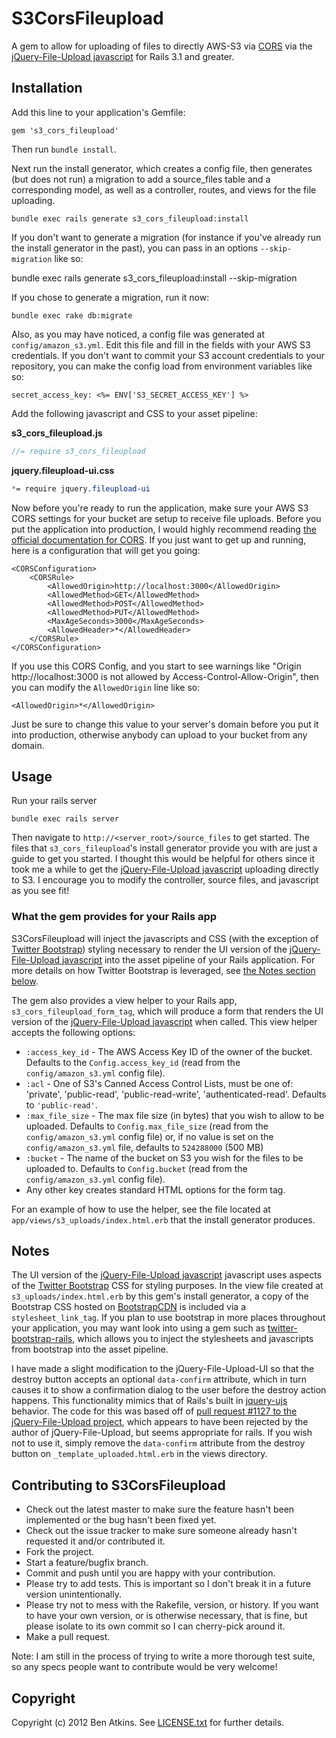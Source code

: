 # S3CorsFileupload

A gem to allow for uploading of files to directly AWS-S3 via [CORS](http://www.w3.org/TR/cors/) via the
[jQuery-File-Upload javascript](http://blueimp.github.com/jQuery-File-Upload/) for Rails 3.1 and greater.

## Installation
Add this line to your application's Gemfile:

    gem 's3_cors_fileupload'

Then run `bundle install`.

Next run the install generator, which creates a config file, then generates (but does not run)
a migration to add a source_files table and a corresponding model, as well as a controller, routes,
and views for the file uploading.

    bundle exec rails generate s3_cors_fileupload:install

If you don't want to generate a migration (for instance if you've already run the install generator in the past),
you can pass in an options `--skip-migration` like so:

   bundle exec rails generate s3_cors_fileupload:install --skip-migration

If you chose to generate a migration, run it now:

    bundle exec rake db:migrate

Also, as you may have noticed, a config file was generated at `config/amazon_s3.yml`.  Edit this file and fill in
the fields with your AWS S3 credentials.  If you don't want to commit your S3 account credentials to your
repository, you can make the config load from environment variables like so:

    secret_access_key: <%= ENV['S3_SECRET_ACCESS_KEY'] %>

Add the following javascript and CSS to your asset pipeline:

**s3_cors_fileupload.js**
```javascript
//= require s3_cors_fileupload
```

**jquery.fileupload-ui.css**
```css
*= require jquery.fileupload-ui
```

Now before you're ready to run the application, make sure your AWS S3 CORS settings for your bucket are setup
to receive file uploads.  Before you put the application into production, I would highly recommend reading
[the official documentation for CORS](http://docs.amazonwebservices.com/AmazonS3/latest/dev/cors.html).
If you just want to get up and running, here is a configuration that will get you going:

```
<CORSConfiguration>
    <CORSRule>
        <AllowedOrigin>http://localhost:3000</AllowedOrigin>
        <AllowedMethod>GET</AllowedMethod>
        <AllowedMethod>POST</AllowedMethod>
        <AllowedMethod>PUT</AllowedMethod>
        <MaxAgeSeconds>3000</MaxAgeSeconds>
        <AllowedHeader>*</AllowedHeader>
    </CORSRule>
</CORSConfiguration>
```

If you use this CORS Config, and you start to see warnings like
"Origin http://localhost:3000 is not allowed by Access-Control-Allow-Origin", then you can modify the `AllowedOrigin`
line like so:

    <AllowedOrigin>*</AllowedOrigin>

Just be sure to change this value to your server's domain before you put it into production, otherwise anybody
can upload to your bucket from any domain.

## Usage

Run your rails server

    bundle exec rails server

Then navigate to `http://<server_root>/source_files` to get started.  The files that `s3_cors_fileupload`'s install generator
provide you with are just a guide to get you started.  I thought this would be helpful for others since it took me a while to
get the [jQuery-File-Upload javascript](http://blueimp.github.com/jQuery-File-Upload/) uploading directly to S3.  I encourage
you to modify the controller, source files, and javascript as you see fit!

### What the gem provides for your Rails app

S3CorsFileupload will inject the javascripts and CSS (with the exception of [Twitter Bootstrap](http://twitter.github.com/bootstrap/))
styling necessary to render the UI version of the [jQuery-File-Upload javascript](http://blueimp.github.com/jQuery-File-Upload/)
into the asset pipeline of your Rails application.  For more details on how Twitter Bootstrap is leveraged, see
[the Notes section below](#notes).  

The gem also provides a view helper to your Rails app, `s3_cors_fileupload_form_tag`, which will produce a form that renders
the UI version of the [jQuery-File-Upload javascript](http://blueimp.github.com/jQuery-File-Upload/) when called.
This view helper accepts the following options:

* `:access_key_id` - The AWS Access Key ID of the owner of the bucket.  Defaults to the `Config.access_key_id` (read from the `config/amazon_s3.yml` config file).
* `:acl` - One of S3's Canned Access Control Lists, must be one of: 'private', 'public-read', 'public-read-write', 'authenticated-read'.  Defaults to `'public-read'`.
* `:max_file_size` - The max file size (in bytes) that you wish to allow to be uploaded.  Defaults to `Config.max_file_size` (read from the `config/amazon_s3.yml` config file) or, if no value is set on the `config/amazon_s3.yml` file, defaults to `524288000` (500 MB)
* `:bucket` - The name of the bucket on S3 you wish for the files to be uploaded to.  Defaults to `Config.bucket` (read from the `config/amazon_s3.yml` config file).
* Any other key creates standard HTML options for the form tag.

For an example of how to use the helper, see the file located at `app/views/s3_uploads/index.html.erb` that
the install generator produces.

## Notes

The UI version of the [jQuery-File-Upload javascript](http://blueimp.github.com/jQuery-File-Upload/)
javascript uses aspects of the [Twitter Bootstrap](http://twitter.github.com/bootstrap/) CSS for styling purposes.
In the view file created at `s3_uploads/index.html.erb` by this gem's install generator, a copy of the Bootstrap CSS hosted on
[BootstrapCDN](http://www.bootstrapcdn.com/) is included via a `stylesheet_link_tag`. If you plan to use bootstrap in more
places throughout your application, you may want look into using a gem such as
[twitter-bootstrap-rails](https://github.com/seyhunak/twitter-bootstrap-rails), which allows you to inject
the stylesheets and javascripts from bootstrap into the asset pipeline.

I have made a slight modification to the jQuery-File-Upload-UI so that the destroy button accepts an optional `data-confirm`
attribute, which in turn causes it to show a confirmation dialog to the user before the destroy action happens.  This functionality
mimics that of Rails's built in [jquery-ujs](https://github.com/rails/jquery-ujs/wiki/Unobtrusive-scripting-support-for-jQuery) behavior.
The code for this was based off of [pull request #1127 to the jQuery-File-Upload project](https://github.com/blueimp/jQuery-File-Upload/pull/1127),
which appears to have been rejected by the author of jQuery-File-Upload, but seems appropriate for rails.  If you wish not to use it,
simply remove the `data-confirm` attribute from the destroy button on `_template_uploaded.html.erb` in the views directory.

## Contributing to S3CorsFileupload
 
* Check out the latest master to make sure the feature hasn't been implemented or the bug hasn't been fixed yet.
* Check out the issue tracker to make sure someone already hasn't requested it and/or contributed it.
* Fork the project.
* Start a feature/bugfix branch.
* Commit and push until you are happy with your contribution.
* Please try to add tests. This is important so I don't break it in a future version unintentionally.
* Please try not to mess with the Rakefile, version, or history. If you want to have your own version, or is otherwise necessary, that is fine, but please isolate to its own commit so I can cherry-pick around it.
* Make a pull request.

Note: I am still in the process of trying to write a more thorough test suite, so any specs people want to contribute would be very welcome!

## Copyright

Copyright (c) 2012 Ben Atkins. See [LICENSE.txt](https://github.com/fullbridge-batkins/s3_cors_fileupload/blob/master/LICENSE.txt)
for further details.
